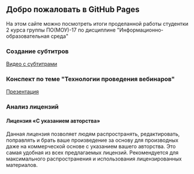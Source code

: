 ## Добро пожаловать в GitHub Pages

На этом сайте можно посмотреть итоги проделанной работы студентки 2 курса группы ПО(МОУ)-17 по дисциплине "Информационно-образовательная среда"


### Создание субтитров 
[Видео с субтитрами](https://youtu.be/i0OGf-tBfnM)

### Конспект по теме "Технологии проведения вебинаров"
[Презентация](https://drive.google.com/file/d/1FESxFXdT1mkCJa-3axFdNEzsNbcrcj6T/view?usp=sharing)

### Анализ лицензий

#### Лицензия «С указанием авторства»
Данная лицензия позволяет людям распространять, редактировать, поправлять и брать ваше произведение за основу для производных даже на коммерческой основе с указанием вашего авторства. Это самая удобная из всех предлагаемых лицензий. Рекомендуется для максимального распространения и использования лицензированных материалов.
